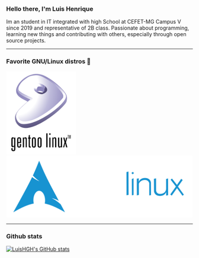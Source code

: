 ### Hello there, I'm Luis Henrique

Im an student in IT integrated with high School at CEFET-MG Campus V since 2019 and representative of 2B class.
Passionate about programming, learning new things and contributing with others, especially through open source projects.

---
### Favorite GNU/Linux distros 🐧

 <a href="https://www.gentoo.org/">
    <img src="gentoo-logo.svg" alt="Gentoo" style="vertical-align:top margin:6px 4px" width="187.5" height="225">
 </a>
 <a href="https://www.gentoo.org/">
    <img src="archlinux-logo.svg" alt="Gentoo" style="vertical-align:top margin:6px 4px">
 </a>

---
### Github stats
[![LuisHGH's GitHub stats](https://github-readme-stats.vercel.app/api?username=LuisHGH)](https://github.com/anuraghazra/github-readme-stats)

<!--
**LuisHGH/LuisHGH** is a ✨ _special_ ✨ repository because its `README.md` (this file) appears on your GitHub profile.
